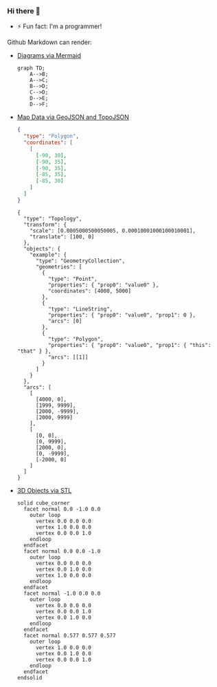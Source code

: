 ### Hi there 👋

- ⚡ Fun fact: I'm a programmer!

<!--
**johnhenry/johnhenry** is a ✨ _special_ ✨ repository because its `README.md` (this file) appears on your GitHub profile.

Here are some ideas to get you started:

- 🔭 I’m currently working on ...
- 🌱 I’m currently learning ...
- 👯 I’m looking to collaborate on ...
- 🤔 I’m looking for help with ...
- 💬 Ask me about ...
- 📫 How to reach me: ...
- 😄 Pronouns: ...
-->

<form>

Github Markdown can render:

- [Diagrams via Mermaid](https://docs.github.com/en/get-started/writing-on-github/working-with-advanced-formatting/creating-diagrams#creating-mermaid-diagrams)
  ```mermaid
  graph TD;
      A-->B;
      A-->C;
      B-->D;
      C-->D;
      D-->E;
      D-->F;
  ```
- [Map Data via GeoJSON and TopoJSON](https://docs.github.com/en/get-started/writing-on-github/working-with-advanced-formatting/creating-diagrams#using-geojson)
  ```geojson
  {
    "type": "Polygon",
    "coordinates": [
      [
        [-90, 30],
        [-90, 35],
        [-90, 35],
        [-85, 35],
        [-85, 30]
      ]
    ]
  }
  ```
  ```topojson
  {
    "type": "Topology",
    "transform": {
      "scale": [0.0005000500050005, 0.00010001000100010001],
      "translate": [100, 0]
    },
    "objects": {
      "example": {
        "type": "GeometryCollection",
        "geometries": [
          {
            "type": "Point",
            "properties": { "prop0": "value0" },
            "coordinates": [4000, 5000]
          },
          {
            "type": "LineString",
            "properties": { "prop0": "value0", "prop1": 0 },
            "arcs": [0]
          },
          {
            "type": "Polygon",
            "properties": { "prop0": "value0", "prop1": { "this": "that" } },
            "arcs": [[1]]
          }
        ]
      }
    },
    "arcs": [
      [
        [4000, 0],
        [1999, 9999],
        [2000, -9999],
        [2000, 9999]
      ],
      [
        [0, 0],
        [0, 9999],
        [2000, 0],
        [0, -9999],
        [-2000, 0]
      ]
    ]
  }
  ```
- [3D Objects via STL](https://docs.github.com/en/get-started/writing-on-github/working-with-advanced-formatting/creating-diagrams#creating-stl-3d-models)
  ```stl
  solid cube_corner
    facet normal 0.0 -1.0 0.0
      outer loop
        vertex 0.0 0.0 0.0
        vertex 1.0 0.0 0.0
        vertex 0.0 0.0 1.0
      endloop
    endfacet
    facet normal 0.0 0.0 -1.0
      outer loop
        vertex 0.0 0.0 0.0
        vertex 0.0 1.0 0.0
        vertex 1.0 0.0 0.0
      endloop
    endfacet
    facet normal -1.0 0.0 0.0
      outer loop
        vertex 0.0 0.0 0.0
        vertex 0.0 0.0 1.0
        vertex 0.0 1.0 0.0
      endloop
    endfacet
    facet normal 0.577 0.577 0.577
      outer loop
        vertex 1.0 0.0 0.0
        vertex 0.0 1.0 0.0
        vertex 0.0 0.0 1.0
      endloop
    endfacet
  endsolid
  ```
